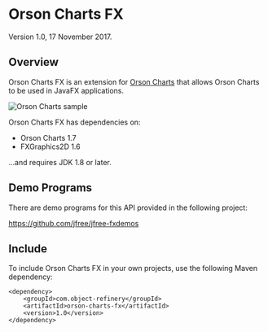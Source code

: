 Orson Charts FX
===============

Version 1.0, 17 November 2017.

Overview
--------
Orson Charts FX is an extension for [Orson Charts](https://github.com/jfree/orson-charts "Orson Charts Project Page at GitHub") 
that allows Orson Charts to be used in JavaFX applications.

![Orson Charts sample](http://www.object-refinery.com/orsoncharts/images/orsoncharts_fx.png)

Orson Charts FX has dependencies on:

* Orson Charts 1.7
* FXGraphics2D 1.6

...and requires JDK 1.8 or later.


Demo Programs
-------------
There are demo programs for this API provided in the following project:

https://github.com/jfree/jfree-fxdemos


Include
-------
To include Orson Charts FX in your own projects, use the following Maven dependency:

    <dependency>
        <groupId>com.object-refinery</groupId>
        <artifactId>orson-charts-fx</artifactId>
        <version>1.0</version>
    </dependency>

